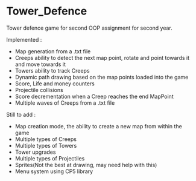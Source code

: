# Tower_Defence
Tower defence game for second OOP assignment for second year.

Implemented :  
- Map generation from a .txt file  
- Creeps ability to detect the next map point, rotate and point towards it and move towards it  
- Towers ability to track Creeps  
- Dynamic path drawing based on the map points loaded into the game  
- Score, Life and money counters  
- Projectile collisions  
- Score decrementation when a Creep reaches the end MapPoint  
- Multiple waves of Creeps from a .txt file  



Still to add :  
- Map creation mode, the ability to create a new map from within the game  
- Multiple types of Creeps  
- Multiple types of Towers  
- Tower upgrades  
- Multiple types of Projectiles  
- Sprites(Not the best at drawing, may need help with this)  
- Menu system using CP5 library  
